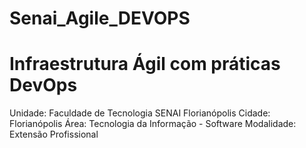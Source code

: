 # Senai_Agile_DEVOPS
# Infraestrutura Ágil com práticas DevOps
Unidade: Faculdade de Tecnologia SENAI Florianópolis
Cidade: Florianópolis
Área: Tecnologia da Informação - Software
Modalidade: Extensão Profissional
